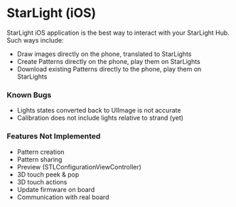 # StarLight (iOS)

StarLight iOS application is the best way to interact with your StarLight Hub. Such ways include:
- Draw images directly on the phone, translated to StarLights
- Create Patterns directly on the phone, play them on StarLights
- Download existing Patterns directly to the phone, play them on StarLights

### Known Bugs
* Lights states converted back to UIImage is not accurate
* Calibration does not include lights relative to strand (yet)


### Features Not Implemented
* Pattern creation
* Pattern sharing
* Preview (STLConfigurationViewController)
* 3D touch peek & pop
* 3D touch actions
* Update firmware on board
* Communication with real board
